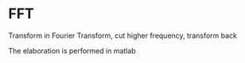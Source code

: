 # FFT
Transform in Fourier Transform, cut higher frequency, transform back

The elaboration is performed in matlab


